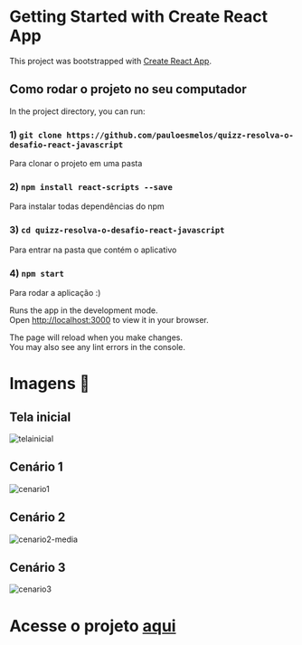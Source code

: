 # Getting Started with Create React App

This project was bootstrapped with [Create React App](https://github.com/facebook/create-react-app).

## Como rodar o projeto no seu computador

In the project directory, you can run:

### 1) `git clone https://github.com/pauloesmelos/quizz-resolva-o-desafio-react-javascript`

Para clonar o projeto em uma pasta

### 2) `npm install react-scripts --save`

Para instalar todas dependências do npm

### 3) `cd quizz-resolva-o-desafio-react-javascript`

Para entrar na pasta que contém o aplicativo 

### 4) `npm start`

Para rodar a aplicação :)

Runs the app in the development mode.\
Open [http://localhost:3000](http://localhost:3000) to view it in your browser.

The page will reload when you make changes.\
You may also see any lint errors in the console.

# Imagens 📱 

## Tela inicial

![telainicial](https://user-images.githubusercontent.com/74941958/223609238-5eba7af8-837f-412c-9a38-3347d67276bd.png)

## Cenário 1

![cenario1](https://user-images.githubusercontent.com/74941958/223609358-1a669e5f-3112-4821-b742-10f376f034a3.png)

## Cenário 2 

![cenario2-media](https://user-images.githubusercontent.com/74941958/223609376-101d5644-70a1-4772-8c96-edb5cdae459a.png)

## Cenário 3

![cenario3](https://user-images.githubusercontent.com/74941958/223609408-747085ef-bff4-4119-8bf2-668465aff0d1.png)

# Acesse o projeto <a href="https://quiz-online-pauloesmelos.vercel.app/">aqui</a>
